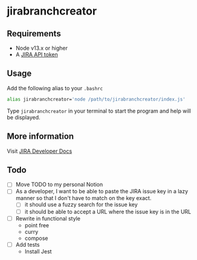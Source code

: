 # jirabranchcreator

## Requirements
- Node v13.x or higher
- A [JIRA API token](https://id.atlassian.com/manage-profile/security/api-tokens)

## Usage

Add the following alias to your `.bashrc`

```sh
alias jirabranchcreator='node /path/to/jirabranchcreator/index.js'
```

Type `jirabranchcreator` in your terminal to start the program and help will be displayed.

## More information
Visit [JIRA Developer Docs](https://developer.atlassian.com/cloud/jira/platform/rest/v3/api-group-issues/#api-rest-api-3-issue-issueidorkey-get
)

## Todo
- [ ] Move TODO to my personal Notion
- [ ] As a developer, I want to be able to paste the JIRA issue key in a lazy manner so that I don't have to match on the key exact.
  - [ ] it should use a fuzzy search for the issue key
  - [ ] it should be able to accept a URL where the issue key is in the URL
- [ ] Rewrite in functional style
  - point free
  - curry
  - compose
- [ ] Add tests
  - Install Jest
